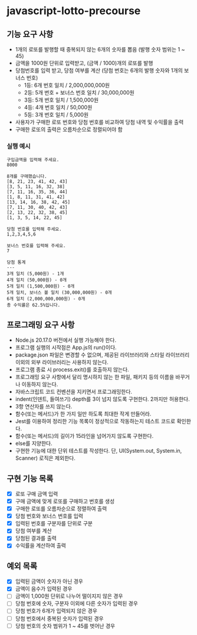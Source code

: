 # javascript-lotto-precourse

## 기능 요구 사항

- 1개의 로또를 발행할 때 중복되지 않는 6개의 숫자를 뽑음 (발행 숫자 범위는 1 ~ 45)
- 금액을 1000원 단위로 입력받고, (금액 / 1000)개의 로또를 발행
- 당첨번호를 입력 받고, 당첨 여부를 계산 (당첨 번호는 6개의 발행 숫자와 1개의 보너스 번호)
  - 1등: 6개 번호 일치 / 2,000,000,000원
  - 2등: 5개 번호 + 보너스 번호 일치 / 30,000,000원
  - 3등: 5개 번호 일치 / 1,500,000원
  - 4등: 4개 번호 일치 / 50,000원
  - 5등: 3개 번호 일치 / 5,000원
- 사용자가 구매한 로또 번호와 당첨 번호를 비교하여 당첨 내역 및 수익률을 출력
- 구매한 로또의 출력은 오름차순으로 정렬되어야 함

### 실행 예시

```
구입금액을 입력해 주세요.
8000

8개를 구매했습니다.
[8, 21, 23, 41, 42, 43]
[3, 5, 11, 16, 32, 38]
[7, 11, 16, 35, 36, 44]
[1, 8, 11, 31, 41, 42]
[13, 14, 16, 38, 42, 45]
[7, 11, 30, 40, 42, 43]
[2, 13, 22, 32, 38, 45]
[1, 3, 5, 14, 22, 45]

당첨 번호를 입력해 주세요.
1,2,3,4,5,6

보너스 번호를 입력해 주세요.
7

당첨 통계
---
3개 일치 (5,000원) - 1개
4개 일치 (50,000원) - 0개
5개 일치 (1,500,000원) - 0개
5개 일치, 보너스 볼 일치 (30,000,000원) - 0개
6개 일치 (2,000,000,000원) - 0개
총 수익률은 62.5%입니다.
```

## 프로그래밍 요구 사항

- Node.js 20.17.0 버전에서 실행 가능해야 한다.
- 프로그램 실행의 시작점은 App.js의 run()이다.
- package.json 파일은 변경할 수 없으며, 제공된 라이브러리와 스타일 라이브러리 이외의 외부 라이브러리는 사용하지 않는다.
- 프로그램 종료 시 process.exit()를 호출하지 않는다.
- 프로그래밍 요구 사항에서 달리 명시하지 않는 한 파일, 패키지 등의 이름을 바꾸거나 이동하지 않는다.
- 자바스크립트 코드 컨벤션을 지키면서 프로그래밍한다.
- indent(인덴트, 들여쓰기) depth를 3이 넘지 않도록 구현한다. 2까지만 허용한다.
- 3항 연산자를 쓰지 않는다.
- 함수(또는 메서드)가 한 가지 일만 하도록 최대한 작게 만들어라.
- Jest를 이용하여 정리한 기능 목록이 정상적으로 작동하는지 테스트 코드로 확인한다.
- 함수(또는 메서드)의 길이가 15라인을 넘어가지 않도록 구현한다.
- else를 지양한다.
- 구현한 기능에 대한 단위 테스트를 작성한다. 단, UI(System.out, System.in, Scanner) 로직은 제외한다.

## 구현 기능 목록

- [x] 로또 구매 금액 입력
- [x] 구매 금액에 맞게 로또를 구매하고 번호를 생성
- [x] 구매한 로또를 오름차순으로 정렬하여 출력
- [x] 당첨 번호와 보너스 번호를 입력
- [x] 입력된 번호를 구분자를 단위로 구분
- [x] 당첨 여부를 계산
- [x] 당첨된 결과를 출력
- [x] 수익률을 계산하여 출력

## 예외 목록

- [x] 입력된 금액이 숫자가 아닌 경우
- [x] 금액이 음수가 입력된 경우
- [ ] 금액이 1,000원 단위로 나누어 떨이지지 않은 경우
- [ ] 당첨 번호에 숫자, 구분자 이외에 다른 숫자가 입력된 경우
- [ ] 당첨 번호가 6개가 입력되지 않은 경우
- [ ] 당첨 번호에서 중복된 숫자가 입력된 경우
- [ ] 당첨 번호의 숫자 범위가 1 ~ 45를 벗어난 경우
